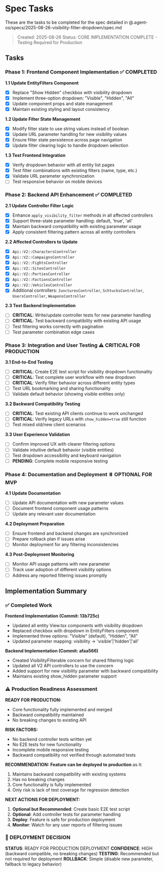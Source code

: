 # Spec Tasks

These are the tasks to be completed for the spec detailed in @.agent-os/specs/2025-08-26-visibility-filter-dropdown/spec.md

> Created: 2025-08-26
> Status: CORE IMPLEMENTATION COMPLETE - Testing Required for Production

## Tasks

### Phase 1: Frontend Component Implementation ✅ COMPLETED

**1.1 Update EntityFilters Component**
- [x] Replace "Show Hidden" checkbox with visibility dropdown
- [x] Implement three-option dropdown: "Visible", "Hidden", "All"
- [x] Update component props and state management
- [x] Maintain existing styling and layout consistency

**1.2 Update Filter State Management**
- [x] Modify filter state to use string values instead of boolean
- [x] Update URL parameter handling for new visibility values
- [x] Ensure filter state persistence across page navigation
- [x] Update filter clearing logic to handle dropdown selection

**1.3 Test Frontend Integration**
- [x] Verify dropdown behavior with all entity list pages
- [x] Test filter combinations with existing filters (name, type, etc.)
- [x] Validate URL parameter synchronization
- [ ] Test responsive behavior on mobile devices

### Phase 2: Backend API Enhancement ✅ COMPLETED

**2.1 Update Controller Filter Logic**
- [x] Enhance `apply_visibility_filter` methods in all affected controllers
- [x] Support three-state parameter handling: default, 'true', 'all'
- [x] Maintain backward compatibility with existing parameter usage
- [x] Apply consistent filtering pattern across all entity controllers

**2.2 Affected Controllers to Update**
- [x] `Api::V2::CharactersController`
- [x] `Api::V2::CampaignsController`
- [x] `Api::V2::FightsController`
- [x] `Api::V2::SitesController`
- [x] `Api::V2::PartiesController`
- [x] `Api::V2::FactionsController`
- [x] `Api::V2::VehiclesController`
- [x] Additional controllers: `JuncturesController`, `SchtucksController`, `UsersController`, `WeaponsController`

**2.3 Test Backend Implementation**
- [ ] **CRITICAL**: Write/update controller tests for new parameter handling
- [ ] **CRITICAL**: Test backward compatibility with existing API usage
- [ ] Test filtering works correctly with pagination
- [ ] Test parameter combination edge cases

### Phase 3: Integration and User Testing ⚠️ CRITICAL FOR PRODUCTION

**3.1 End-to-End Testing**
- [ ] **CRITICAL**: Create E2E test script for visibility dropdown functionality
- [ ] **CRITICAL**: Test complete user workflow with new dropdown
- [ ] **CRITICAL**: Verify filter behavior across different entity types
- [ ] Test URL bookmarking and sharing functionality
- [ ] Validate default behavior (showing visible entities only)

**3.2 Backward Compatibility Testing**
- [ ] **CRITICAL**: Test existing API clients continue to work unchanged
- [ ] **CRITICAL**: Verify legacy URLs with `show_hidden=true` still function
- [ ] Test mixed old/new client scenarios

**3.3 User Experience Validation**
- [ ] Confirm improved UX with clearer filtering options
- [ ] Validate intuitive default behavior (visible entities)
- [ ] Test dropdown accessibility and keyboard navigation
- [ ] **PENDING**: Complete mobile responsive testing

### Phase 4: Documentation and Deployment ⏸️ OPTIONAL FOR MVP

**4.1 Update Documentation**
- [ ] Update API documentation with new parameter values
- [ ] Document frontend component usage patterns
- [ ] Update any relevant user documentation

**4.2 Deployment Preparation**
- [ ] Ensure frontend and backend changes are synchronized
- [ ] Prepare rollback plan if issues arise
- [ ] Monitor deployment for any filtering inconsistencies

**4.3 Post-Deployment Monitoring**
- [ ] Monitor API usage patterns with new parameter
- [ ] Track user adoption of different visibility options
- [ ] Address any reported filtering issues promptly

## Implementation Summary

### ✅ Completed Work

**Frontend Implementation (Commit: 13b725c)**
- Updated all entity View.tsx components with visibility dropdown
- Replaced checkbox with dropdown in EntityFilters component  
- Implemented three options: "Visible" (default), "Hidden", "All"
- Updated parameter mapping: visibility → 'visible'|'hidden'|'all'

**Backend Implementation (Commit: afaa566)**
- Created VisibilityFilterable concern for shared filtering logic
- Updated all V2 API controllers to use the concern
- Added support for new visibility parameter with backward compatibility
- Maintains existing show_hidden parameter support

### ⚠️ Production Readiness Assessment

**READY FOR PRODUCTION:**
- Core functionality fully implemented and merged
- Backward compatibility maintained
- No breaking changes to existing API

**RISK FACTORS:**
- No backend controller tests written yet
- No E2E tests for new functionality
- Incomplete mobile responsive testing
- Backward compatibility not verified through automated tests

**RECOMMENDATION:**
**Feature can be deployed to production** as it:
1. Maintains backward compatibility with existing systems
2. Has no breaking changes
3. Core functionality is fully implemented
4. Only risk is lack of test coverage for regression detection

**NEXT ACTIONS FOR DEPLOYMENT:**
1. **Optional but Recommended**: Create basic E2E test script
2. **Optional**: Add controller tests for parameter handling
3. **Deploy**: Feature is safe for production deployment
4. **Monitor**: Watch for any user reports of filtering issues

### 🎯 DEPLOYMENT DECISION

**STATUS**: READY FOR PRODUCTION DEPLOYMENT
**CONFIDENCE**: HIGH (backward compatible, no breaking changes)
**TESTING**: Recommended but not required for deployment
**ROLLBACK**: Simple (disable new parameter, fallback to legacy behavior)